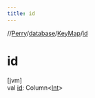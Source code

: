 ```yaml
---
title: id
---
```

//[Perry](../../../index.html)/[database](../index.html)/[KeyMap](index.html)/[id](id.html)



# id



[jvm]\
val [id](id.html): Column<[Int](https://kotlinlang.org/api/latest/jvm/stdlib/kotlin/-int/index.html)>




